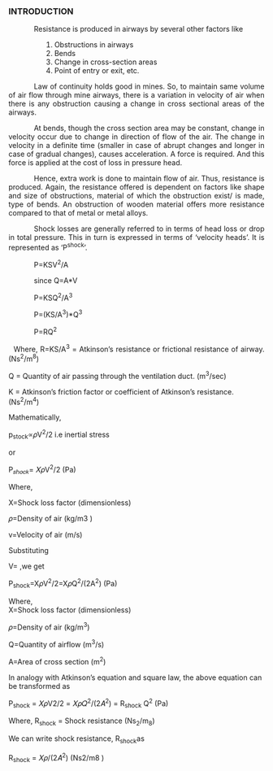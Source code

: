 ### INTRODUCTION<br>

<p style="text-indent:50px;text-align:justify">Resistance is produced in airways by several other factors like</p> 
<ol style="text-indent:50px;text-align:justify;list-style-position: inside;">
<li>Obstructions in airways</li>
<li>Bends</li>
<li>Change in cross-section areas</li>
<li>Point of entry or exit, etc.</li>
</ol>

<p style="text-indent:50px;text-align:justify">Law of continuity holds good in mines. So, to maintain same volume of air flow through mine airways, there is a variation in velocity of air when there is any obstruction causing a change in cross sectional areas of the airways.</p>

<p style="text-indent:50px;text-align:justify">
At bends, though the cross section area may be constant, change in velocity occur due to change in direction of flow of the air. The change in velocity in a definite time (smaller in case of abrupt changes and longer in case of gradual changes), causes acceleration. A force is required. And this force is applied at the cost of loss in pressure head.	
</p>

<p style="text-indent:50px;text-align:justify">
Hence, extra work is done to maintain flow of air. Thus, resistance is produced. Again, the resistance offered is dependent on factors like shape and size of obstructions, material of which the obstruction exist/ is made, type of bends. An obstruction of wooden material offers more resistance compared to that of metal or metal alloys.
</p>

<p style="text-indent:50px;text-align:justify">
Shock losses are generally referred to in terms of head loss or drop in total pressure. This in turn is expressed in terms of ‘velocity heads’. It is represented as ‘P<sup>shock</sup>’.
</p>

<p style="text-indent:50px;text-align:justify">P=KSV<sup>2</sup>/A</p>
<p style="text-indent:50px;text-align:justify">since Q=A*V</p>
<p style="text-indent:50px;text-align:justify">P=KSQ<sup>2</sup>/A<sup>3</sup></p>
<p style="text-indent:50px;text-align:justify">P=(KS/A<sup>3</sup>)*Q<sup>3</sup></p>
<p style="text-indent:50px;text-align:justify">P=RQ<sup>2</sup></p>
<p style="text-indent:10px;text-align:justify">Where, R=KS/A<sup>3</sup> = Atkinson’s resistance or frictional resistance of airway. (Ns<sup>2</sup>/m<sup>8</sup>)</p>

Q = Quantity of air passing through the ventilation duct. (m<sup>3</sup>/sec)

K = Atkinson’s friction factor or coefficient of Atkinson’s resistance. (Ns<sup>2</sup>/m<sup>4</sup>)

Mathematically,

p<sub>stock</sub>∝𝜌V<sup>2</sup>/2  i.e inertial stress

or

P<sub>𝑠ℎ𝑜𝑐𝑘</sub>= 𝑋𝜌V<sup>2</sup>/2     (Pa)         

Where,

X=Shock loss factor      (dimensionless)</br>

𝜌=Density of air         (kg/m3 ) </br>

v=Velocity of air        (m/s)</br>

Substituting 

V= ,we get <br>

P<sub>shock</sub>=X𝜌V<sup>2</sup>/2=X𝜌Q<sup>2</sup>/(2A<sup>2</sup>)     (Pa)</br>

Where,  <br>
X=Shock loss factor                                            (dimensionless) </br>

𝜌=Density of air                                               (kg/m<sup>3</sup>) </br>

Q=Quantity of airflow                                          (m<sup>3</sup>/s) </br>

A=Area of cross section                                        (m<sup>2</sup>) </br>

In analogy with Atkinson’s equation and square law, the above equation can be transformed as

P<sub>shock</sub> = 𝑋𝜌V2/2 = 𝑋𝜌𝑄<sup>2</sup>/(2𝐴<sup>2</sup>) = R<sub>shock</sub> Q<sup>2</sup>             (Pa)

Where, R<sub>shock</sub> = Shock resistance                    (Ns<sub>2</sub>/m<sub>8</sub>) 

We can write shock resistance, R<sub>shock</sub>as

R<sub>shock</sub> = 𝑋𝜌/(2𝐴<sup>2</sup>)                                                    (Ns2/m8 )

<!-- <center>
  <img src="images/graph1.png" height="253" width="300">
</center>
<center>Characteristics curve of a backward blade centrifugal fan.</center><br>
<center>Source: (<a href="https://www.engineeringtoolbox.com/fan-types-d_142.html">https://www.engineeringtoolbox.com/fan-types-d_142.html
</a>)
</center><br><br>

<center>
  <img src="images/graph2.jpg" height="253" width="300">
</center>
<center>Curve representing operating point.</center><br>
<center>Source: (<a href="https://www.axair-fans.co.uk/all-technical-information/duty-point-operating-point/">https://www.axair-fans.co.uk/all-technical-information/duty-point-operating-point/
</a>)
</center><br><br>

<center>
  <img src="images/graph3.png" height="253" width="300">
</center>
<center>Characteristics curve showing stall region.</center><br>
<center>Source: (<a href="http://www.honsan-tech.com.tw/Web/EN/Technical%20Information_Impedance%20Curve-en1.html">http://www.honsan-tech.com.tw/Web/EN/Technical%20Information_Impedance%20Curve-en1.html
</a>)
</center><br><br>

<center>
  <img src="images/graph4.jpg" height="253" width="300">
</center>
<center>Characteristics curve of different fan.</center><br>
<center>Source: (<a href="https://www.cibsejournal.com/cpd/modules/2011-12/">https://www.cibsejournal.com/cpd/modules/2011-12/
</a>)
</center><br> -->